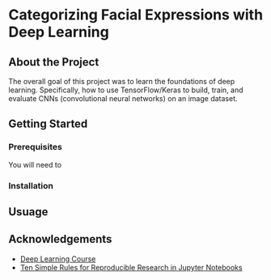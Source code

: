 <!-- Hello there ;) -->

# Categorizing Facial Expressions with Deep Learning

## About the Project

The overall goal of this project was to learn the foundations of deep learning. Specifically, how to use TensorFlow/Keras to build, train, and evaluate CNNs (convolutional neural networks) on an image dataset.

## Getting Started

### Prerequisites

You will need to 

### Installation

## Usuage



## Acknowledgements
* [Deep Learning Course](https://github.com/badriadhikari/Deep-Learning)
* [Ten Simple Rules for Reproducible Research in Jupyter Notebooks](https://arxiv.org/pdf/1810.08055.pdf)
